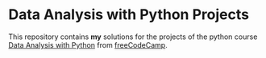 # Data Analysis with Python Projects

This repository contains **my** solutions for the projects of the python course [Data Analysis with Python](https://www.freecodecamp.org/learn/data-analysis-with-python/data-analysis-with-python-projects/) from [freeCodeCamp](https://www.freecodecamp.org/).
